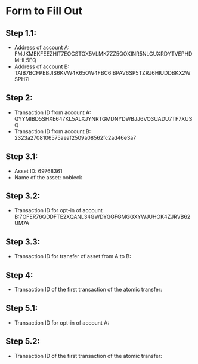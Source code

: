 # Form to Fill Out

## Step 1.1:

* Address of account A: FMJKMEKFEEZHIT7EOCSTOX5VLMK7ZZ5QOXINR5NLGUXRDYTVEPHDMHL5EQ
* Address of account B: TAIB7BCFPEBJIS6KVW4K65OW4FBC6IBPAV6SP5TZRJ6HIUDDBKX2WSPH7I

## Step 2:

* Transaction ID from account A: QYYMIBD5SHXE647KL5ALXJYNRTGMDNYDWBJJ6VO3UADU7TF7XUSQ
* Transaction ID from account B: 2323a2708106575aeaf2509a08562fc2ad46e3a7

## Step 3.1:

* Asset ID: 69768361
* Name of the asset: oobleck

## Step 3.2:

* Transaction ID for opt-in of account B:7OFER76QDDFTE2XQANL34GWDYGGFGMGGXYWJUHOK4ZJRVB62UM7A

## Step 3.3:

* Transaction ID for transfer of asset from A to B:

## Step 4:

* Transaction ID of the first transaction of the atomic transfer:

## Step 5.1:

* Transaction ID for opt-in of account A:

## Step 5.2:

* Transaction ID of the first transaction of the atomic transfer:
